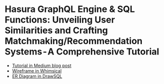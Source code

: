 # Hasura GraphQL Engine & SQL Functions: Unveiling User Similarities and Crafting Matchmaking/Recommendation Systems - A Comprehensive Tutorial

* [Tutorial in Medium blog post](https://crnw.uk/match)
* [Wireframe in Whimsical](https://whimsical.com/oKbkvAiA1nfnNfzikC8rq@2Ux7TurymN7CQqVHUBSs)
* [ER Diagram in DrawSQL](https://drawsql.app/teams/study-23/diagrams/user-similarities-matchmaking)
